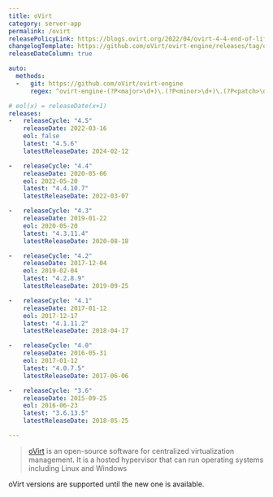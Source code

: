 ```yaml
---
title: oVirt
category: server-app
permalink: /ovirt
releasePolicyLink: https://blogs.ovirt.org/2022/04/ovirt-4-4-end-of-life/
changelogTemplate: https://github.com/oVirt/ovirt-engine/releases/tag/ovirt-engine-__LATEST__
releaseDateColumn: true

auto:
  methods:
  -   git: https://github.com/oVirt/ovirt-engine
      regex: ^ovirt-engine-(?P<major>\d+)\.(?P<minor>\d+)\.(?P<patch>\d{1,3})\.?(?P<tiny>\d+)?$

# eol(x) = releaseDate(x+1)
releases:
-   releaseCycle: "4.5"
    releaseDate: 2022-03-16
    eol: false
    latest: "4.5.6"
    latestReleaseDate: 2024-02-12

-   releaseCycle: "4.4"
    releaseDate: 2020-05-06
    eol: 2022-05-20
    latest: "4.4.10.7"
    latestReleaseDate: 2022-03-07

-   releaseCycle: "4.3"
    releaseDate: 2019-01-22
    eol: 2020-05-20
    latest: "4.3.11.4"
    latestReleaseDate: 2020-08-18

-   releaseCycle: "4.2"
    releaseDate: 2017-12-04
    eol: 2019-02-04
    latest: "4.2.8.9"
    latestReleaseDate: 2019-09-25

-   releaseCycle: "4.1"
    releaseDate: 2017-01-12
    eol: 2017-12-17
    latest: "4.1.11.2"
    latestReleaseDate: 2018-04-17

-   releaseCycle: "4.0"
    releaseDate: 2016-05-31
    eol: 2017-01-12
    latest: "4.0.7.5"
    latestReleaseDate: 2017-06-06

-   releaseCycle: "3.6"
    releaseDate: 2015-09-25
    eol: 2016-06-23
    latest: "3.6.13.5"
    latestReleaseDate: 2018-05-25

---
```


> [oVirt](https://www.ovirt.org/) is an open-source 
> software for centralized virtualization management. It is a hosted hypervisor 
> that can run operating systems including Linux and Windows

oVirt versions are supported until the new one is available.

